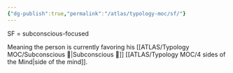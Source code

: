 ```yaml
---
{"dg-publish":true,"permalink":"/atlas/typology-moc/sf/"}
---
```



SF = subconscious-focused 

Meaning the person is currently favoring his [[ATLAS/Typology MOC/Subconscious 🤸\|Subconscious 🤸]] [[ATLAS/Typology MOC/4 sides of the Mind\|side of the mind]]. 